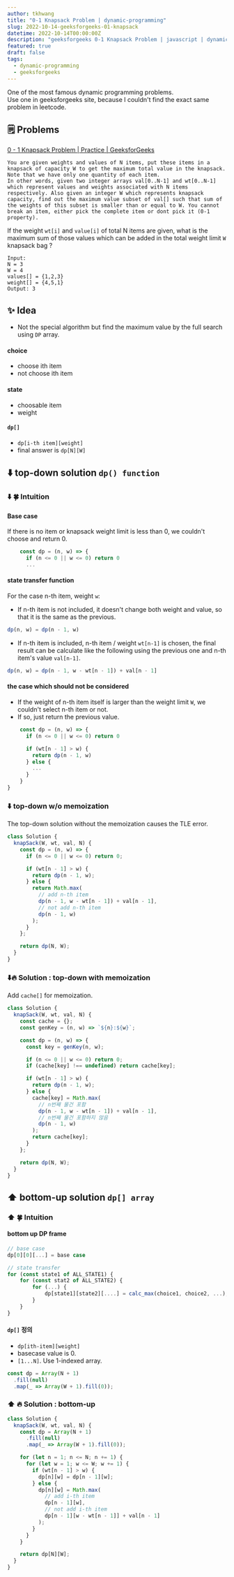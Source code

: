 ```yaml
---
author: tkhwang
title: "0-1 Knapsack Problem | dynamic-programming"
slug: 2022-10-14-geeksforgeeks-01-knapsack
datetime: 2022-10-14T00:00:00Z
description: "geeksforgeeks 0-1 Knapsack Problem | javascript | dynamic-programming"
featured: true
draft: false
tags:
  - dynamic-programming
  - geeksforgeeks
---
```


One of the most famous dynamic programming problems. <br />
Use one in geeksforgeeks site, because I couldn't find the exact same problem in leetcode.

## 🗒️ Problems

[0 - 1 Knapsack Problem | Practice | GeeksforGeeks](https://practice.geeksforgeeks.org/problems/0-1-knapsack-problem0945/1)

```
You are given weights and values of N items, put these items in a knapsack of capacity W to get the maximum total value in the knapsack. Note that we have only one quantity of each item.
In other words, given two integer arrays val[0..N-1] and wt[0..N-1] which represent values and weights associated with N items respectively. Also given an integer W which represents knapsack capacity, find out the maximum value subset of val[] such that sum of the weights of this subset is smaller than or equal to W. You cannot break an item, either pick the complete item or dont pick it (0-1 property).
```

If the weight `wt[i]` and `value[i]` of total N items are given, what is the maximum sum of those values which can be added in the total weight limit `W` knapsack bag ?

```
Input:
N = 3
W = 4
values[] = {1,2,3}
weight[] = {4,5,1}
Output: 3
```

## ✨ Idea

- Not the special algorithm but find the maximum value by the full search using `DP` array.

#### choice

- choose ith item
- not choose ith item

#### state

- choosable item
- weight

#### `dp[]`

- `dp[i-th item][weight]`
- final answer is `dp[N][W]`

## ⬇️ top-down solution `dp() function`

### ⬇️ 🍀 Intuition

#### Base case

If there is no item or knapsack weight limit is less than 0, we couldn't choose and return 0.

```javascript
    const dp = (n, w) => {
      if (n <= 0 || w <= 0) return 0
      ...
```

#### state transfer function

For the case n-th item, weight `w`:

- If n-th item is not included, it doesn't change both weight and value, so that it is the same as the previous.

```javascript
dp(n, w) = dp(n - 1, w)
```

- If n-th item is included, n-th item / weight `wt[n-1]` is chosen, the final result can be calculate like the following using the previous one and n-th item's value `val[n-1]`.

```javascript
dp(n, w) = dp(n - 1, w - wt[n - 1]) + val[n - 1]
```

#### the case which should not be considered

- If the weight of n-th item itself is larger than the weight limit `W`, we couldn't select n-th item or not.
- If so, just return the previous value.

```javascript
    const dp = (n, w) => {
      if (n <= 0 || w <= 0) return 0

      if (wt[n - 1] > w) {
        return dp(n - 1, w)
      } else {
        ...
      }
    }
}
```

### ⬇️ top-down w/o memoization

The top-down solution without the memoization causes the TLE error.

```javascript
class Solution {
  knapSack(W, wt, val, N) {
    const dp = (n, w) => {
      if (n <= 0 || w <= 0) return 0;

      if (wt[n - 1] > w) {
        return dp(n - 1, w);
      } else {
        return Math.max(
          // add n-th item
          dp(n - 1, w - wt[n - 1]) + val[n - 1],
          // not add n-th item
          dp(n - 1, w)
        );
      }
    };

    return dp(N, W);
  }
}
```

### ⬇️🔥 Solution : top-down with memoization

Add `cache[]` for memoization.

```javascript
class Solution {
  knapSack(W, wt, val, N) {
    const cache = {};
    const genKey = (n, w) => `${n}:${w}`;

    const dp = (n, w) => {
      const key = genKey(n, w);

      if (n <= 0 || w <= 0) return 0;
      if (cache[key] !== undefined) return cache[key];

      if (wt[n - 1] > w) {
        return dp(n - 1, w);
      } else {
        cache[key] = Math.max(
          // n번째 물건 포함
          dp(n - 1, w - wt[n - 1]) + val[n - 1],
          // n번째 물건 포함하지 않음
          dp(n - 1, w)
        );
        return cache[key];
      }
    };

    return dp(N, W);
  }
}
```

## ⬆️ bottom-up solution `dp[] array`

### ⬆️ 🍀 Intuition

#### bottom up DP frame

```javascript
// base case
dp[0][0][...] = base case

// state transfer
for (const state1 of ALL_STATE1) {
    for (const stat2 of ALL_STATE2) {
        for (...) {
            dp[state1][state2][....] = calc_max(choice1, choice2, ...);
        }
    }
}
```

#### `dp[]` 정의

- `dp[ith-item][weight]`
- basecase value is 0.
- `[1...N]`. Use 1-indexed array.

```javascript
const dp = Array(N + 1)
  .fill(null)
  .map(_ => Array(W + 1).fill(0));
```

### ⬆️ 🔥 Solution : bottom-up

```javascript
class Solution {
  knapSack(W, wt, val, N) {
    const dp = Array(N + 1)
      .fill(null)
      .map(_ => Array(W + 1).fill(0));

    for (let n = 1; n <= N; n += 1) {
      for (let w = 1; w <= W; w += 1) {
        if (wt[n - 1] > w) {
          dp[n][w] = dp[n - 1][w];
        } else {
          dp[n][w] = Math.max(
            // add i-th item
            dp[n - 1][w],
            // not add i-th item
            dp[n - 1][w - wt[n - 1]] + val[n - 1]
          );
        }
      }
    }

    return dp[N][W];
  }
}
```
